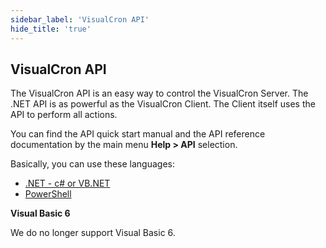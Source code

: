 ```yaml
---
sidebar_label: 'VisualCron API'
hide_title: 'true'
---
```


## VisualCron API

The VisualCron API is an easy way to control the VisualCron Server. The .NET API is as powerful as the VisualCron Client. The Client itself uses the API to perform all actions.
 
You can find the API quick start manual and the API reference documentation by the main menu **Help > API** selection.
 
Basically, you can use these languages:

* [.NET - c# or VB.NET](dot-net-csharp-vbnet)
* [PowerShell](powershell)
 
**Visual Basic 6**

We do no longer support Visual Basic 6.